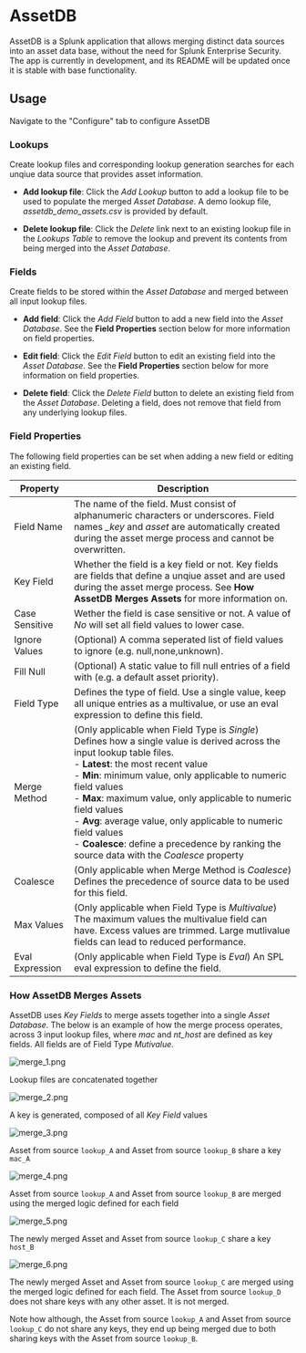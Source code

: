 # AssetDB

AssetDB is a Splunk application that allows merging distinct data sources into an asset data base, without the need for Splunk Enterprise Security. The app is currently in development, and its README will be updated once it is stable with base functionality.

## Usage

Navigate to the "Configure" tab to configure AssetDB

### Lookups

Create lookup files and corresponding lookup generation searches for each unqiue data source that provides asset information. 

 - **Add lookup file**: Click the *Add Lookup* button to add a lookup file to be used to populate the merged *Asset Database*. A demo lookup file, *assetdb_demo_assets.csv* is provided by default. 

 - **Delete lookup file**: Click the *Delete* link next to an existing lookup file in the *Lookups Table* to remove the lookup and prevent its contents from being merged into the *Asset Database*.

### Fields

Create fields to be stored within the *Asset Database* and merged between all input lookup files. 

- **Add field**: Click the *Add Field* button to add a new field into the *Asset Database*. See the **Field Properties** section below for more information on field properties. 

- **Edit field**: Click the *Edit Field* button to edit an existing field into the *Asset Database*. See the **Field Properties** section below for more information on field properties. 

- **Delete field**: Click the *Delete Field* button to delete an existing field from the *Asset Database*. Deleting a field, does not remove that field from any underlying lookup files. 

### Field Properties

The following field properties can be set when adding a new field or editing an existing field. 

| Property | Description |
| ----------- | ----------- |
| Field Name | The name of the field. Must consist of alphanumeric characters or underscores. Field names *_key* and *asset* are automatically created during the asset merge process and cannot be overwritten. |
| Key Field | Whether the field is a key field or not. Key fields are fields that define a unqiue asset and are used during the asset merge process. See **How AssetDB Merges Assets** for more information on. |
| Case Sensitive | Wether the field is case sensitive or not. A value of *No* will set all field values to lower case. |
| Ignore Values | (Optional) A comma seperated list of field values to ignore (e.g. null,none,unknown). |
| Fill Null | (Optional) A static value to fill null entries of a field with (e.g. a default asset priority). | 
| Field Type | Defines the type of field. Use a single value, keep all unique entries as a multivalue, or use an eval expression to define this field. |
| Merge Method | (Only applicable when Field Type is *Single*) Defines how a single value is derived across the input lookup table files.<br>- **Latest**: the most recent value<br>- **Min**: minimum value, only applicable to numeric field values<br>- **Max**: maximum value, only applicable to numeric field values<br>- **Avg**: average value, only applicable to numeric field values<br>- **Coalesce**: define a precedence by ranking the source data with the *Coalesce* property |
| Coalesce | (Only applicable when Merge Method is *Coalesce*) Defines the precedence of source data to be used for this field. |
| Max Values | (Only applicable when Field Type is *Multivalue*) The maximum values the multivalue field can have. Excess values are trimmed. Large mutlivalue fields can lead to reduced performance. 
| Eval Expression | (Only applicable when Field Type is *Eval*) An SPL eval expression to define the field. 

### How AssetDB Merges Assets

AssetDB uses *Key Fields* to merge assets together into a single *Asset Database*. The below is an example of how the merge process operates, across 3 input lookup files, where *mac* and *nt_host* are defined as key fields. All fields are of Field Type *Mutivalue*.

![merge_1.png](https://github.com/alatif113/assetdb/blob/main/static/merge_1.png?raw=true)

Lookup files are concatenated together

![merge_2.png](https://github.com/alatif113/assetdb/blob/main/static/merge_2.png?raw=true)

A key is generated, composed of all *Key Field* values

![merge_3.png](https://github.com/alatif113/assetdb/blob/main/static/merge_3.png?raw=true)

Asset from source `lookup_A` and Asset from source `lookup_B` share a key `mac_A`

![merge_4.png](https://github.com/alatif113/assetdb/blob/main/static/merge_4.png?raw=true)

Asset from source `lookup_A` and Asset from source `lookup_B` are merged using the merged logic defined for each field

![merge_5.png](https://github.com/alatif113/assetdb/blob/main/static/merge_5.png?raw=true)

The newly merged Asset and Asset from source `lookup_C` share a key `host_B`

![merge_6.png](https://github.com/alatif113/assetdb/blob/main/static/merge_6.png?raw=true)

The newly merged Asset and Asset from source `lookup_C` are merged using the merged logic defined for each field. The Asset from source `lookup_D` does not share keys with any other asset. It is not merged. 

Note how although, the Asset from source `lookup_A` and Asset from source `lookup_C` do not share any keys, they end up being merged due to both sharing keys with the Asset from source `lookup_B`.





